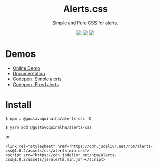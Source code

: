 
<div align="center">
<h1>Alerts.css</h1>
<p>Simple and Pure CSS for alerts.</p>
<img src="https://img.shields.io/badge/version-1.0.2-green.svg">
<img src="https://img.shields.io/github/issues/gustavoquinalha/alerts-css.svg">
<img src="https://img.shields.io/github/license/gustavoquinalha/alerts-css.svg">
</div>

# Demos
- [Online Demo](http://quinalha.me/alerts-css/)
- [Documentation](http://quinalha.me/alerts-css/#install)
- [Codepen: Simple alerts](https://codepen.io/gustavoquinalha/pen/Jvyozo)
- [Codepen: Fixed alerts](https://codepen.io/gustavoquinalha/pen/Jvyogd)

# Install
```
$ npm i @gustavoquinalha/alerts-css -D
```
```
$ yarn add @gustavoquinalha/alerts-css
```
or
```
<link rel="stylesheet" href="https://cdn.jsdelivr.net/npm/alerts-css@1.0.2/assets/css/alerts.min.css">
<script src="https://cdn.jsdelivr.net/npm/alerts-css@1.0.2/assets/js/alerts.min.js"></script>
```
